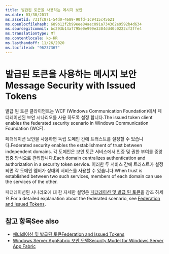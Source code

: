 ```yaml
---
title: 발급된 토큰을 사용하는 메시지 보안
ms.date: 03/30/2017
ms.assetid: 731fc871-54d0-4689-90fd-1c9415c45621
ms.openlocfilehash: 689b12f2b99eee84aec091a734362e9592b4d634
ms.sourcegitcommit: bc293b14af795e0e999e3304dd40c0222cf2ffe4
ms.translationtype: MT
ms.contentlocale: ko-KR
ms.lasthandoff: 11/26/2020
ms.locfileid: "96237367"
---
```

# <a name="message-security-with-issued-tokens"></a><span data-ttu-id="3f025-102">발급된 토큰을 사용하는 메시지 보안</span><span class="sxs-lookup"><span data-stu-id="3f025-102">Message Security with Issued Tokens</span></span>

<span data-ttu-id="3f025-103">발급 된 토큰 클라이언트는 WCF (Windows Communication Foundation)에서 페더레이션된 보안 시나리오를 사용 하도록 설정 합니다.</span><span class="sxs-lookup"><span data-stu-id="3f025-103">The issued token client enables the federated security scenario in Windows Communication Foundation (WCF).</span></span>  
  
 <span data-ttu-id="3f025-104">페더레이션 보안을 사용하면 독립 도메인 간에 트러스트를 설정할 수 있습니다.</span><span class="sxs-lookup"><span data-stu-id="3f025-104">Federated security enables the establishment of trust between independent domains.</span></span> <span data-ttu-id="3f025-105">각 도메인은 보안 토큰 서비스에서 인증 및 권한 부여를 중앙 집중 방식으로 관리합니다.</span><span class="sxs-lookup"><span data-stu-id="3f025-105">Each domain centralizes authentication and authorization in a security token service.</span></span> <span data-ttu-id="3f025-106">이러한 두 서비스 간에 트러스트가 설정되면 각 도메인 멤버가 상대의 서비스를 사용할 수 있습니다.</span><span class="sxs-lookup"><span data-stu-id="3f025-106">When trust is established between two such services, members of each domain can use the services of the other.</span></span>  
  
 <span data-ttu-id="3f025-107">페더레이션된 시나리오에 대 한 자세한 설명은 [페더레이션 및 발급 된 토큰](federation-and-issued-tokens.md)을 참조 하세요.</span><span class="sxs-lookup"><span data-stu-id="3f025-107">For a detailed explanation about the federated scenario, see [Federation and Issued Tokens](federation-and-issued-tokens.md).</span></span>  
  
## <a name="see-also"></a><span data-ttu-id="3f025-108">참고 항목</span><span class="sxs-lookup"><span data-stu-id="3f025-108">See also</span></span>

- [<span data-ttu-id="3f025-109">페더레이션 및 발급된 토큰</span><span class="sxs-lookup"><span data-stu-id="3f025-109">Federation and Issued Tokens</span></span>](federation-and-issued-tokens.md)
- <span data-ttu-id="3f025-110">[Windows Server AppFabric 보안 모델](/previous-versions/appfabric/ee677202(v=azure.10))</span><span class="sxs-lookup"><span data-stu-id="3f025-110">[Security Model for Windows Server App Fabric](/previous-versions/appfabric/ee677202(v=azure.10))</span></span>
